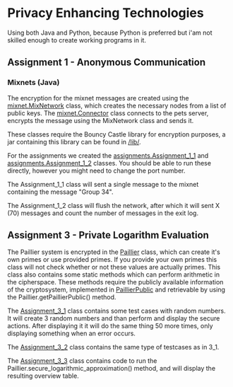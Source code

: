 # Privacy Enhancing Technologies
Using both Java and Python, because Python is preferred but i'am not skilled enough to create working programs in it.

## Assignment 1 - Anonymous Communication

### Mixnets (Java)
The encryption for the mixnet messages are created using the [mixnet.MixNetwork](src/mixnet/MixNetwork.java) class, which creates the necessary nodes from a list of public keys.
The [mixnet.Connector](src/mixnet/Connector.java) class connects to the pets server, encrypts the message using the MixNetwork class and sends it.

These classes require the Bouncy Castle library for encryption purposes, a jar containing this library can be found in [/lib/](lib).

For the assignments we created the [assignments.Assignment_1_1](src/assignments/Assignment_1_1.java) and [assignments.Assignment_1_2](src/assignments/Assignment_1_2.java) classes. You should be able to run these directly, however you might need to change the port number.

The Assignment_1_1 class will sent a single message to the mixnet containing the message "Group 34".

The Assignment_1_2 class will flush the network, after which it will sent X (70) messages and count the number of messages in the exit log.

## Assignment 3 - Private Logarithm Evaluation
The Paillier system is encrypted in the [Paillier](/src/encryption/Paillier.java) class, which can create it's own primes or use provided primes.
If you provide your own primes this class will not check whether or not these values are actually primes.
This class also contains some static methods which can perform arithmetic in the cipherspace.
These methods require the publicly available information of the cryptosystem, implemented in [PaillierPublic](src/encryption/PaillierPublic.java) and retrievable by using the Paillier.getPaillierPublic() method.

The [Assignment_3_1](src/assignments/Assignment_3_1.java) class contains some test cases with random numbers.
It will create 3 random numbers and than perform and display the secure actions.
After displaying it it will do the same thing 50 more times, only displaying something when an error occurs.

The [Assignment_3_2](src/assignments/Assignment_3_2.java) class contains the same type of testcases as in 3_1.

The [Assignment_3_3](src/assignments/Assignment_3_3.java) class contains code to run the Paillier.secure_logarithmic_approximation() method,
and will display the resulting overview table.
